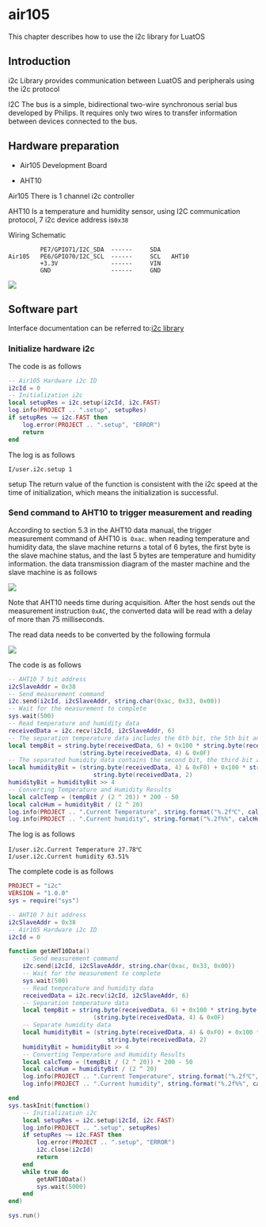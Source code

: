 # air105

This chapter describes how to use the i2c library for LuatOS

## Introduction

i2c Library provides communication between LuatOS and peripherals using the i2c protocol

I2C The bus is a simple, bidirectional two-wire synchronous serial bus developed by Philips. It requires only two wires to transfer information between devices connected to the bus.

## Hardware preparation

+ Air105 Development Board

+ AHT10

Air105 There is 1 channel i2c controller

AHT10 Is a temperature and humidity sensor, using I2C communication protocol, 7 i2c device address is`0x38`

Wiring Schematic

```example
         PE7/GPIO71/I2C_SDA  ------     SDA
Air105   PE6/GPIO70/I2C_SCL  ------     SCL   AHT10
         +3.3V               ------     VIN
         GND                 ------     GND
```

![](../img/I2C/air105/i2c1.jpg)

## Software part

Interface documentation can be referred to:[i2c library](https://openluat.github.io/luatos-wiki-en/api/i2c.html)

### Initialize hardware i2c

The code is as follows

```lua
-- Air105 Hardware i2c ID
i2cId = 0
-- Initialization i2c
local setupRes = i2c.setup(i2cId, i2c.FAST)
log.info(PROJECT .. ".setup", setupRes)
if setupRes ~= i2c.FAST then
    log.error(PROJECT .. ".setup", "ERROR")
    return
end
```

The log is as follows

```log
I/user.i2c.setup 1
```

setup The return value of the function is consistent with the i2c speed at the time of initialization, which means the initialization is successful.

### Send command to AHT10 to trigger measurement and reading

According to section 5.3 in the AHT10 data manual, the trigger measurement command of AHT10 is` 0xac`. when reading temperature and humidity data, the slave machine returns a total of 6 bytes, the first byte is the slave machine status, and the last 5 bytes are temperature and humidity information. the data transmission diagram of the master machine and the slave machine is as follows

![](../img/I2C/i2c2.png)

Note that AHT10 needs time during acquisition. After the host sends out the measurement instruction `0xAC`, the converted data will be read with a delay of more than 75 milliseconds.

The read data needs to be converted by the following formula

![](../img/I2C/i2c3.png)

The code is as follows

```lua
-- AHT10 7 bit address
i2cSlaveAddr = 0x38
-- Send measurement command
i2c.send(i2cId, i2cSlaveAddr, string.char(0xac, 0x33, 0x00))
-- Wait for the measurement to complete
sys.wait(500)
-- Read temperature and humidity data
receivedData = i2c.recv(i2cId, i2cSlaveAddr, 6)
-- The separation temperature data includes the 6th bit, the 5th bit and the lower four bits of the 4th bit in the read data.
local tempBit = string.byte(receivedData, 6) + 0x100 * string.byte(receivedData, 5) + 0x10000 *
                    (string.byte(receivedData, 4) & 0x0F)
-- The separated humidity data contains the second bit, the third bit and the high four bits of the fourth bit in the read data.
local humidityBit = (string.byte(receivedData, 4) & 0xF0) + 0x100 * string.byte(receivedData, 3) + 0x10000 *
                        string.byte(receivedData, 2)
humidityBit = humidityBit >> 4
-- Converting Temperature and Humidity Results
local calcTemp = (tempBit / (2 ^ 20)) * 200 - 50
local calcHum = humidityBit / (2 ^ 20)
log.info(PROJECT .. ".Current Temperature", string.format("%.2f℃", calcTemp))
log.info(PROJECT .. ".Current humidity", string.format("%.2f%%", calcHum * 100))
```

The log is as follows

```log
I/user.i2c.Current Temperature 27.78℃
I/user.i2c.Current humidity 63.51%
```

The complete code is as follows

```lua
PROJECT = "i2c"
VERSION = "1.0.0"
sys = require("sys")

-- AHT10 7 bit address
i2cSlaveAddr = 0x38
-- Air105 Hardware i2c ID
i2cId = 0

function getAHT10Data()
    -- Send measurement command
    i2c.send(i2cId, i2cSlaveAddr, string.char(0xac, 0x33, 0x00))
    -- Wait for the measurement to complete
    sys.wait(500)
    -- Read temperature and humidity data
    receivedData = i2c.recv(i2cId, i2cSlaveAddr, 6)
    -- Separation temperature data
    local tempBit = string.byte(receivedData, 6) + 0x100 * string.byte(receivedData, 5) + 0x10000 *
                        (string.byte(receivedData, 4) & 0x0F)
    -- Separate humidity data
    local humidityBit = (string.byte(receivedData, 4) & 0xF0) + 0x100 * string.byte(receivedData, 3) + 0x10000 *
                            string.byte(receivedData, 2)
    humidityBit = humidityBit >> 4
    -- Converting Temperature and Humidity Results
    local calcTemp = (tempBit / (2 ^ 20)) * 200 - 50
    local calcHum = humidityBit / (2 ^ 20)
    log.info(PROJECT .. ".Current Temperature", string.format("%.2f℃", calcTemp))
    log.info(PROJECT .. ".Current humidity", string.format("%.2f%%", calcHum * 100))

end
sys.taskInit(function()
    -- Initialization i2c
    local setupRes = i2c.setup(i2cId, i2c.FAST)
    log.info(PROJECT .. ".setup", setupRes)
    if setupRes ~= i2c.FAST then
        log.error(PROJECT .. ".setup", "ERROR")
        i2c.close(i2cId)
        return
    end
    while true do
        getAHT10Data()
        sys.wait(5000)
    end
end)

sys.run()

```
